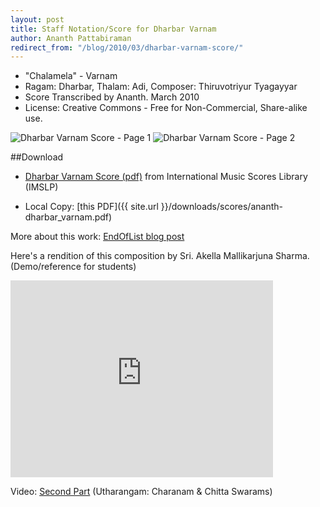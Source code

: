 ```yaml
---
layout: post
title: Staff Notation/Score for Dharbar Varnam
author: Ananth Pattabiraman
redirect_from: "/blog/2010/03/dharbar-varnam-score/"
---
```


- "Chalamela" - Varnam
- Ragam: Dharbar, Thalam: Adi, Composer: Thiruvotriyur Tyagayyar
- Score Transcribed by Ananth. March 2010
- License: Creative Commons - Free for Non-Commercial, Share-alike use.  

<img class="img-responsive" alt="Dharbar Varnam Score - Page 1" src="{{ site.url }}/images/ananth-dharbar_varnam_page1.png" />
<img class="img-responsive" alt="Dharbar Varnam Score - Page 2" src="{{ site.url }}/images/ananth-dharbar_varnam_page2.png" />

##Download

- <a href="https://imslp.org/wiki/Chalamela_Varnam_-_Dharbar_Ragam,_Adi_Thalam_%28Thiruvottriyur,_Thyagayyar%29" target="_blank">Dharbar Varnam Score (pdf)</a> from International Music Scores Library (IMSLP)  

- Local Copy: [this PDF]({{ site.url }}/downloads/scores/ananth-dharbar_varnam.pdf)

More about this work: <a href="http://endoflist.blogspot.com/2010/03/dharbar-varnam-score.html" target="_blank">EndOfList blog post</a>

Here's a rendition of this composition by Sri. Akella Mallikarjuna Sharma. (Demo/reference for students)
<div class="embed-responsive embed-responsive-16by9">
  <iframe class="embed-responsive-item" width="420" height="315" src="https://www.youtube-nocookie.com/embed/x3GxlQQm3jM?rel=0" frameborder="0" allowfullscreen></iframe>
</div>

Video: [Second Part](https://www.youtube.com/watch?v=QPUhECZHsQI) (Utharangam: Charanam & Chitta Swarams)

